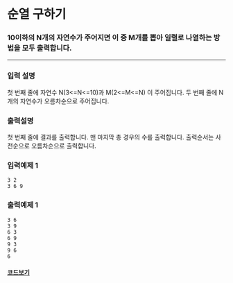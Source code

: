 # 순열 구하기

### 10이하의 N개의 자연수가 주어지면 이 중 M개를 뽑아 일렬로 나열하는 방법을 모두 출력합니다.

---

### 입력 설명

첫 번째 줄에 자연수 N(3<=N<=10)과 M(2<=M<=N) 이 주어집니다.
두 번째 줄에 N개의 자연수가 오름차순으로 주어집니다.

### 출력설명

첫 번째 줄에 결과를 출력합니다. 맨 마지막 총 경우의 수를 출력합니다.
출력순서는 사전순으로 오름차순으로 출력합니다.

### 입력예제 1

```
3 2
3 6 9
```

### 출력예제 1

```
3 6
3 9
6 3
6 9
9 3
9 6
6
```

#### [코드보기](./solution.js)
